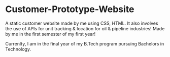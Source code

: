 # Customer-Prototype-Website
A static customer website made by me using CSS, HTML. It also involves the use of APIs for unit tracking 
& location for oil & pipeline industries! Made by me in the first semester of my first year!

Currenlty, I am in the final year of my B.Tech program pursuing Bachelors in Technology.


